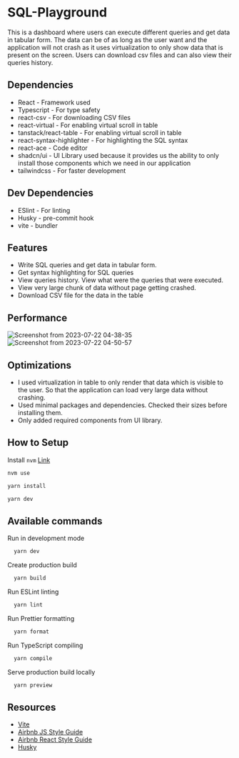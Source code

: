 # SQL-Playground

This is a dashboard where users can execute different queries and get data in tabular form. The data can be of as long as the user want and the application will not crash as it uses virtualization to only show data that is present on the screen. Users can download csv files and can also view their queries history.

## Dependencies

- React - Framework used
- Typescript - For type safety
- react-csv - For downloading CSV files
- react-virtual - For enabling virtual scroll in table
- tanstack/react-table - For enabling virtual scroll in table
- react-syntax-highlighter - For highlighting the SQL syntax
- react-ace - Code editor
- shadcn/ui - UI Library used because it provides us the ability to only install those components which we need in our application
- tailwindcss - For faster development

## Dev Dependencies

- ESlint - For linting
- Husky - pre-commit hook
- vite - bundler

## Features

- Write SQL queries and get data in tabular form.
- Get syntax highlighting for SQL queries
- View queries history. View what were the queries that were executed.
- View very large chunk of data without page getting crashed.
- Download CSV file for the data in the table

## Performance

![Screenshot from 2023-07-22 04-38-35](https://github.com/vibhuvV/sql-playground/assets/43906821/5a21d790-4dda-4b19-a823-049a95956329)
![Screenshot from 2023-07-22 04-50-57](https://github.com/vibhuvV/sql-playground/assets/43906821/a74c278d-d8a7-43ca-9de7-9b45a14da209)

## Optimizations

- I used virtualization in table to only render that data which is visible to the user. So that the application can load very large data without crashing.
- Used minimal packages and dependencies. Checked their sizes before installing them.
- Only added required components from UI library.

## How to Setup

Install `nvm` [Link](https://github.com/nvm-sh/nvm)

```bash
nvm use

yarn install

yarn dev
```

## Available commands

Run in development mode

```bash
  yarn dev
```

Create production build

```bash
  yarn build
```

Run ESLint linting

```bash
  yarn lint
```

Run Prettier formatting

```bash
  yarn format
```

Run TypeScript compiling

```bash
  yarn compile
```

Serve production build locally

```bash
  yarn preview
```

## Resources

- [Vite](https://github.com/vitejs/vite)
- [Airbnb JS Style Guide](https://github.com/airbnb/javascript)
- [Airbnb React Style Guide](https://github.com/airbnb/javascript/tree/master/react)
- [Husky](https://github.com/typicode/husky)
